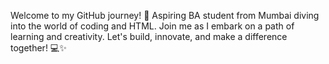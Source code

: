 Welcome to my GitHub journey!
🚀 Aspiring BA student from Mumbai diving into the world of coding and HTML.
Join me as I embark on a path of learning and creativity. Let's build, innovate, and make a difference together! 💻✨
